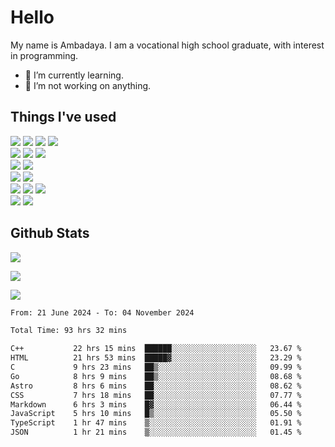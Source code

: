 # Hello

My name is Ambadaya. I am a vocational high school graduate, with interest in programming.

- 🌱 I’m currently learning.
- 🔭 I’m not working on anything.

## Things I've used
<p>
  <img src="https://img.shields.io/badge/HTML5-E34F26?style=for-the-badge&logo=html5&logoColor=white" />
  <img src="https://img.shields.io/badge/CSS-1572B6?style=for-the-badge&logo=css3&logoColor=white" />
  <img src="https://img.shields.io/badge/JavaScript-323330?style=for-the-badge&logo=javascript&logoColor=F7DF1E" />
  <img src="https://img.shields.io/badge/C%23-5C2D91?style=for-the-badge&logo=csharp&logoColor=white" />
  <br />
  <img src="https://img.shields.io/badge/Express%20js-000000?style=for-the-badge&logo=express&logoColor=white" />
  <img src="https://img.shields.io/badge/Jest-C21325?style=for-the-badge&logo=jest&logoColor=white" />
  <img src="https://img.shields.io/badge/React-61DAFB?logo=react&logoColor=000&style=for-the-badge">
  <br />
  <img src="https://img.shields.io/badge/Sass-CC6699?style=for-the-badge&logo=sass&logoColor=white" />
  <img src="https://img.shields.io/badge/Tailwind%20CSS-06B6D4?logo=tailwindcss&logoColor=fff&style=for-the-badge" />
  <br />
  <img src="https://img.shields.io/badge/SQL%20Server-CC2927?style=for-the-badge&logo=microsoft%20sql%20server&logoColor=white" />
  <img src="https://img.shields.io/badge/Apache-D22128?style=for-the-badge&logo=Apache&logoColor=white" />
  <br />
  <img src="https://img.shields.io/badge/Node%20js-339933?style=for-the-badge&logo=nodedotjs&logoColor=white" />
  <img src="https://img.shields.io/badge/pnpm-yellow?style=for-the-badge&logo=pnpm&logoColor=white" />
  <img src="https://img.shields.io/badge/GIT-E44C30?style=for-the-badge&logo=git&logoColor=white" />
  <br />
  <img src="https://img.shields.io/badge/VSCode-0078D4?style=for-the-badge&logo=visual%20studio%20code&logoColor=white" />
  <img src="https://img.shields.io/badge/Visual_Studio-5C2D91?style=for-the-badge&logo=visual%20studio&logoColor=white" />
</p>

## Github Stats
![](https://komarev.com/ghpvc/?username=vorkey&color=41B883&style=for-the-badge)

![](https://github-readme-stats.vercel.app/api?username=vorkey&show_icons=true&theme=vue-dark&include_all_commits=true&count_private=true)

![](https://github-readme-stats.vercel.app/api/top-langs/?username=vorkey&theme=vue-dark&count_private=true&langs_count=6&size_weight=0.75&count_weight=0.25&layout=compact)

<!-- 
- 👯 I’m looking to collaborate on ... 
- 🤔 I’m looking for help with ...
- 💬 Ask me about ...
- 📫 How to reach me: ...
- 😄 Pronouns: ...
- ⚡ Fun fact: ... -->

<!--START_SECTION:waka-->

```txt
From: 21 June 2024 - To: 04 November 2024

Total Time: 93 hrs 32 mins

C++           22 hrs 15 mins  ██████░░░░░░░░░░░░░░░░░░░   23.67 %
HTML          21 hrs 53 mins  █████▓░░░░░░░░░░░░░░░░░░░   23.29 %
C             9 hrs 23 mins   ██▒░░░░░░░░░░░░░░░░░░░░░░   09.99 %
Go            8 hrs 9 mins    ██▒░░░░░░░░░░░░░░░░░░░░░░   08.68 %
Astro         8 hrs 6 mins    ██░░░░░░░░░░░░░░░░░░░░░░░   08.62 %
CSS           7 hrs 18 mins   ██░░░░░░░░░░░░░░░░░░░░░░░   07.77 %
Markdown      6 hrs 3 mins    █▓░░░░░░░░░░░░░░░░░░░░░░░   06.44 %
JavaScript    5 hrs 10 mins   █▒░░░░░░░░░░░░░░░░░░░░░░░   05.50 %
TypeScript    1 hr 47 mins    ▒░░░░░░░░░░░░░░░░░░░░░░░░   01.91 %
JSON          1 hr 21 mins    ▒░░░░░░░░░░░░░░░░░░░░░░░░   01.45 %
```

<!--END_SECTION:waka-->
